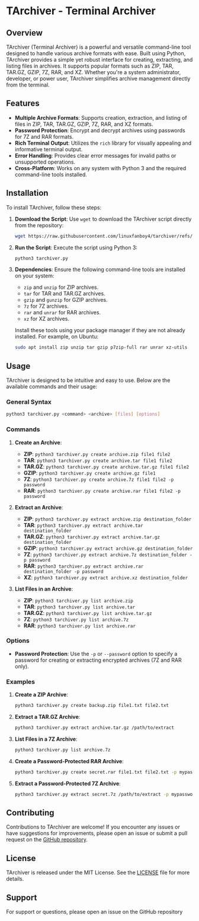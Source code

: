# TArchiver - Terminal Archiver

## Overview

TArchiver (Terminal Archiver) is a powerful and versatile command-line tool designed to handle various archive formats with ease. Built using Python, TArchiver provides a simple yet robust interface for creating, extracting, and listing files in archives. It supports popular formats such as ZIP, TAR, TAR.GZ, GZIP, 7Z, RAR, and XZ. Whether you're a system administrator, developer, or power user, TArchiver simplifies archive management directly from the terminal.

## Features

- **Multiple Archive Formats**: Supports creation, extraction, and listing of files in ZIP, TAR, TAR.GZ, GZIP, 7Z, RAR, and XZ formats.
- **Password Protection**: Encrypt and decrypt archives using passwords for 7Z and RAR formats.
- **Rich Terminal Output**: Utilizes the `rich` library for visually appealing and informative terminal output.
- **Error Handling**: Provides clear error messages for invalid paths or unsupported operations.
- **Cross-Platform**: Works on any system with Python 3 and the required command-line tools installed.

## Installation

To install TArchiver, follow these steps:

1. **Download the Script**:
   Use `wget` to download the TArchiver script directly from the repository:
   ```bash
   wget https://raw.githubusercontent.com/linuxfanboy4/tarchiver/refs/heads/main/tarchiver.py
   ```

2. **Run the Script**:
   Execute the script using Python 3:
   ```bash
   python3 tarchiver.py
   ```

3. **Dependencies**:
   Ensure the following command-line tools are installed on your system:
   - `zip` and `unzip` for ZIP archives.
   - `tar` for TAR and TAR.GZ archives.
   - `gzip` and `gunzip` for GZIP archives.
   - `7z` for 7Z archives.
   - `rar` and `unrar` for RAR archives.
   - `xz` for XZ archives.

   Install these tools using your package manager if they are not already installed. For example, on Ubuntu:
   ```bash
   sudo apt install zip unzip tar gzip p7zip-full rar unrar xz-utils
   ```

## Usage

TArchiver is designed to be intuitive and easy to use. Below are the available commands and their usage:

### General Syntax
```bash
python3 tarchiver.py <command> <archive> [files] [options]
```

### Commands

1. **Create an Archive**:
   - **ZIP**: `python3 tarchiver.py create archive.zip file1 file2`
   - **TAR**: `python3 tarchiver.py create archive.tar file1 file2`
   - **TAR.GZ**: `python3 tarchiver.py create archive.tar.gz file1 file2`
   - **GZIP**: `python3 tarchiver.py create archive.gz file1`
   - **7Z**: `python3 tarchiver.py create archive.7z file1 file2 -p password`
   - **RAR**: `python3 tarchiver.py create archive.rar file1 file2 -p password`

2. **Extract an Archive**:
   - **ZIP**: `python3 tarchiver.py extract archive.zip destination_folder`
   - **TAR**: `python3 tarchiver.py extract archive.tar destination_folder`
   - **TAR.GZ**: `python3 tarchiver.py extract archive.tar.gz destination_folder`
   - **GZIP**: `python3 tarchiver.py extract archive.gz destination_folder`
   - **7Z**: `python3 tarchiver.py extract archive.7z destination_folder -p password`
   - **RAR**: `python3 tarchiver.py extract archive.rar destination_folder -p password`
   - **XZ**: `python3 tarchiver.py extract archive.xz destination_folder`

3. **List Files in an Archive**:
   - **ZIP**: `python3 tarchiver.py list archive.zip`
   - **TAR**: `python3 tarchiver.py list archive.tar`
   - **TAR.GZ**: `python3 tarchiver.py list archive.tar.gz`
   - **7Z**: `python3 tarchiver.py list archive.7z`
   - **RAR**: `python3 tarchiver.py list archive.rar`

### Options

- **Password Protection**:
  Use the `-p` or `--password` option to specify a password for creating or extracting encrypted archives (7Z and RAR only).

### Examples

1. **Create a ZIP Archive**:
   ```bash
   python3 tarchiver.py create backup.zip file1.txt file2.txt
   ```

2. **Extract a TAR.GZ Archive**:
   ```bash
   python3 tarchiver.py extract archive.tar.gz /path/to/extract
   ```

3. **List Files in a 7Z Archive**:
   ```bash
   python3 tarchiver.py list archive.7z
   ```

4. **Create a Password-Protected RAR Archive**:
   ```bash
   python3 tarchiver.py create secret.rar file1.txt file2.txt -p mypassword
   ```

5. **Extract a Password-Protected 7Z Archive**:
   ```bash
   python3 tarchiver.py extract secret.7z /path/to/extract -p mypassword
   ```
## Contributing

Contributions to TArchiver are welcome! If you encounter any issues or have suggestions for improvements, please open an issue or submit a pull request on the [GitHub repository](https://github.com/linuxfanboy4/tarchiver).

## License

TArchiver is released under the MIT License. See the [LICENSE](LICENSE) file for more details.

## Support

For support or questions, please open an issue on the GitHub repository
